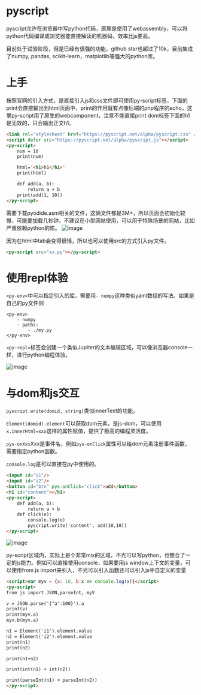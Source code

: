 # pyscript
pyscript允许在浏览器中写python代码，原理是使用了webassembly，可以将python代码编译成浏览器能直接解读的机器码，效率比js要高。

目前处于试验阶段，但是已经有很强的功能，github star也超过了10k，目前集成了numpy, pandas, scikit-learn，matplotlib等强大的python库。

# 上手
按照官网的引入方式，是直接引入js和css文件即可使用py-script标签，下面的print会直接输出到html页面中，print的作用就有点像后端的php程序的echo，这里py-script用了原生的webcomponent，注意不能直接print dom标签下面的h1是无效的，只会输出正文h1。
```html
<link rel="stylesheet" href="https://pyscript.net/alpha/pyscript.css" />
<script defer src="https://pyscript.net/alpha/pyscript.js"></script>
<py-script>
    num = 10
    print(num)

    html='<h1>h1</h1>'
    print(html)

    def add(a, b):
        return a + b
    print(add(1, 10))
</py-script>
```
需要下载pyodide.asm相关的文件，这俩文件都是3M+，所以页面会初始化较慢，可能要加载几秒钟，不建议在小型网站使用，可以用于特殊场景的网站，比如严重依赖python的库。
![image](https://i.imgur.com/zti12v0.png)

因为在html中tab会变得很怪，所以也可以使用src的方式引入py文件。
```html
<py-script src="xx.py"></py-script>
```
# 使用repl体验
`<py-env>`中可以指定引入的库，需要用`- numpy`这种类似yaml数组的写法。如果是自己的py文件则 
```
<py-env>
    - numpy
    - paths:
        - ./my.py
</py-env>
```

`<py-repl>`标签会创建一个类似Jupiter的文本编辑区域，可以像浏览器console一样，进行python编程体验。

![image](https://i.imgur.com/0xleHLY.gif)
# 与dom和js交互
`pyscript.write(domid, string)`类似innerText的功能。

`Element(domid).element`可以获取dom元素，是js-dom，可以使用`x.innerHtml=xxx`这样的属性赋值，提供了极高的编程灵活度。

`pys-onXxx`Xxx是事件名，例如`pys-onClick`属性可以给dom元素注册事件函数，需要指定python函数。

`console.log`是可以直接在py中使用的。
```html
<input id="i1"/>
<input id="i2"/>
<button id="btn" pys-onClick="click">add</button>
<h1 id="content"></h1>
<py-script>
    def add(a, b):
        return a + b
    def click(e):
        console.log(e)
        pyscript.write('content', add(10,10))
</py-script>
```

![image](https://i.imgur.com/OwS4vL3.gif)

py-script区域内，实际上是个非常mix的区域，不光可以写python，也整合了一定的js能力。例如可以直接使用console，如果要用js window上下文的变量，可以使用from js import来引入，不光可以引入函数还可以引入js中自定义的变量
```html
<script>var myv = {a: 10, b:x => console.log(x)}</script>
<py-script>
from js import JSON,parseInt, myV

v = JSON.parse('{"a":100}').a
print(v)
print(myv.a)
myv.b(myv.a)

n1 = Element('i1').element.value
n2 = Element('i2').element.value
print(n1)
print(n2)

print(n1+n2)

print(int(n1) + int(n2))

print(parseInt(n1) + parseInt(n2))
</py-script>
```
